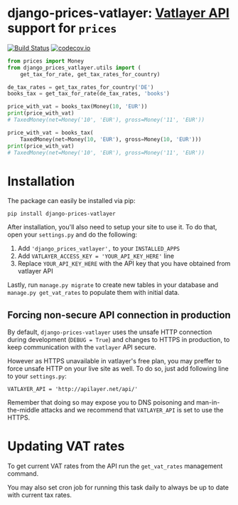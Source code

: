 django-prices-vatlayer: [Vatlayer API](https://vatlayer.com/) support for `prices`
=======================================================

[![Build Status](https://secure.travis-ci.org/mirumee/django-prices-vatlayer.png)](https://travis-ci.org/mirumee/django-prices-vatlayer) [![codecov.io](https://img.shields.io/codecov/c/github/mirumee/django-prices-vatlayer/master.svg)](http://codecov.io/github/mirumee/django-prices-vatlayer?branch=master)

```python
from prices import Money
from django_prices_vatlayer.utils import (
    get_tax_for_rate, get_tax_rates_for_country)

de_tax_rates = get_tax_rates_for_country('DE')
books_tax = get_tax_for_rate(de_tax_rates, 'books')

price_with_vat = books_tax(Money(10, 'EUR'))
print(price_with_vat)
# TaxedMoney(net=Money('10', 'EUR'), gross=Money('11', 'EUR'))

price_with_vat = books_tax(
    TaxedMoney(net=Money(10, 'EUR'), gross=Money(10, 'EUR')))
print(price_with_vat)
# TaxedMoney(net=Money('10', 'EUR'), gross=Money('11', 'EUR'))
```


Installation
============

The package can easily be installed via pip:

```
pip install django-prices-vatlayer
```

After installation, you'll also need to setup your site to use it. To do that, open your `settings.py` and do the following:

1. Add `'django_prices_vatlayer',` to your `INSTALLED_APPS`
2. Add `VATLAYER_ACCESS_KEY = 'YOUR_API_KEY_HERE'` line
3. Replace `YOUR_API_KEY_HERE` with the API key that you have obtained from vatlayer API

Lastly, run `manage.py migrate` to create new tables in your database and `manage.py get_vat_rates` to populate them with initial data.


Forcing non-secure API connection in production
-----------------------------------------------

By default, `django-prices-vatlayer` uses the unsafe HTTP connection during development (`DEBUG = True`) and changes to HTTPS in production, to keep communication with the `vatlayer` API secure.

However as HTTPS unavailable in vatlayer's free plan, you may preffer to force unsafe HTTP on your live site as well. To do so, just add following line to your `settings.py`:

`VATLAYER_API = 'http://apilayer.net/api/'`

Remember that doing so may expose you to DNS poisoning and man-in-the-middle attacks and we recommend that `VATLAYER_API` is set to use the HTTPS.


Updating VAT rates
==================

To get current VAT rates from the API run the `get_vat_rates` management command.

You may also set cron job for running this task daily to always be up to date with current tax rates.
